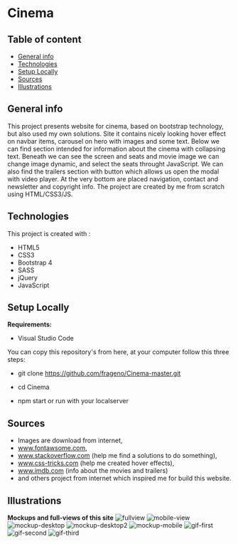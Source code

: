 # Cinema
## Table of content
* [General info](#general-info)
* [Technologies](#technologies)
* [Setup Locally](#setup-locally)
* [Sources](#sources)
* [Illustrations](#illustrations)


## General info

This project presents website for cinema, based on bootstrap technology, but also used my own solutions.
Site it contains nicely looking hover effect on navbar items, carousel on hero with images and some text.
Below we can find section intended for information about the cinema with collapsing text.
Beneath we can see the screen and seats and movie image we can change image dynamic, and select the seats throught JavaScript.
We can also find the trailers section with button which allows us open the modal with video player.
At the very bottom are placed navigation, contact and newsletter and copyright info.
The project are created by me from scratch using HTML/CSS3/JS.
 
## Technologies

This project is created with : 
* HTML5
* CSS3
* Bootstrap 4
* SASS 
* jQuery
* JavaScript

## Setup Locally
<b>Requirements:</b>

* Visual Studio Code

You can copy this repository's from here, at your computer follow this three steps:

* git clone https://github.com/frageno/Cinema-master.git

* cd Cinema

* npm start or run with your localserver 

## Sources

* Images are download from internet,
* www.fontawsome.com, 
* www.stackoverflow.com (help me find a solutions to do something),
* www.css-tricks.com (help me created hover effects), 
* www.imdb.com (info about the movies and trailers)
* and others project from internet which inspired me for build this website. 

## Illustrations

<b>Mockups and full-views of this site</b>
![fullview](https://github.com/frageno/Cinema/blob/master/img/desktop-view.png)
![mobile-view](https://github.com/frageno/Cinema/blob/master/img/mobile-view.png)
![mockup-desktop](https://github.com/frageno/Cinema/blob/master/img/desktop-mockup.jpg)
![mockup-desktop2](https://github.com/frageno/Cinema/blob/master/img/desktop-mockup2.jpg)
![mockup-mobile](https://github.com/frageno/Cinema/blob/master/img/mobile-mockup.jpg)
![gif-first](https://github.com/frageno/Cinema/blob/master/img/faq.gif)
![gif-second](https://github.com/frageno/Cinema/blob/master/img/gif.gif)
![gif-third](https://github.com/frageno/Cinema/blob/master/img/trailers-gif.gif)
